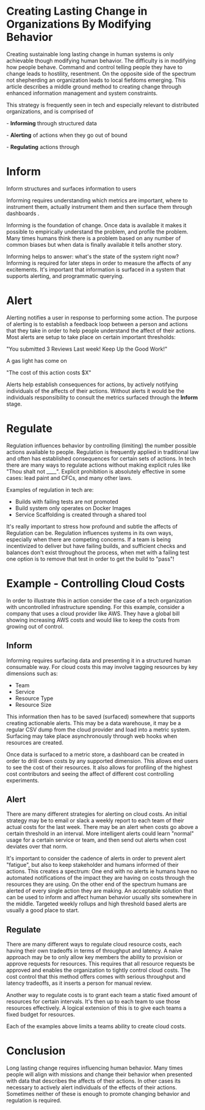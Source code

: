 # Creating Lasting Change in Organizations By Modifying Behavior

Creating sustainable long lasting change in human systems is only achievable though modifying human behavior. The difficulty is in modifying how people behave. Command and control telling people they have to change leads to hostility, resentment. On the opposite side of the spectrum not shepherding an organization leads to local fiefdoms emerging. This article describes a middle ground method to creating change through enhanced information management and system constraints.

This strategy is frequently seen in tech and especially relevant to distributed organizations, and is comprised of

\- **Informing** through structured data

\- **Alerting** of actions when they go out of bound

\- **Regulating** actions through

# Inform

Inform structures and surfaces information to users

Informing requires understanding which metrics are important, where to instrument them, actually instrument them and then surface them through dashboards .

Informing is the foundation of change. Once data is available it makes it possible to empirically understand the problem, and profile the problem. Many times humans think there is a problem based on any number of common biases but when data is finally available it tells another story.

Informing helps to answer: what's the state of the system right now? Informing is required for later steps in order to measure the affects of any excitements. It's important that information is surfaced in a system that supports alerting, and programmatic querying.

# Alert

Alerting notifies a user in response to performing some action. The purpose of alerting is to establish a feedback loop between a person and actions that they take in order to help people understand the affect of their actions. Most alerts are setup to take place on certain important thresholds:

"You submitted 3 Reviews Last week! Keep Up the Good Work!"

A gas light has come on

"The cost of this action costs \$X"

Alerts help establish consequences for actions, by actively notifying individuals of the affects of their actions. Without alerts it would be the individuals responsibility to consult the metrics surfaced through the **Inform** stage.

# Regulate

Regulation influences behavior by controlling (limiting) the number possible actions available to people. Regulation is frequently applied in traditional law and often has established consequences for certain sets of actions. In tech there are many ways to regulate actions without making explicit rules like "Thou shalt not \_\_\_\_". Explicit prohibition is absolutely effective in some cases: lead paint and CFCs, and many other laws.

Examples of regulation in tech are:

- Builds with failing tests are not promoted
- Build system only operates on Docker Images
- Service Scaffolding is created through a shared tool

It's really important to stress how profound and subtle the affects of Regulation can be. Regulation influences systems in its own ways, especially when there are competing concerns. If a team is being incentivized to deliver but have failing builds, and sufficient checks and balances don't exist throughout the process, when met with a failing test one option is to remove that test in order to get the build to "pass"!

# Example - Controlling Cloud Costs

In order to illustrate this in action consider the case of a tech organization with uncontrolled infrastructure spending. For this example, consider a company that uses a cloud provider like AWS. They have a global bill showing increasing AWS costs and would like to keep the costs from growing out of control.

## Inform

Informing requires surfacing data and presenting it in a structured human consumable way. For cloud costs this may involve tagging resources by key dimensions such as:

-   Team
-   Service
-   Resource Type
-   Resource Size

This information then has to be saved (surfaced) somewhere that supports creating actionable alerts. This may be a data warehouse, it may be a regular CSV dump from the cloud provider and load into a metric system. Surfacing may take place asynchronously through web hooks when resources are created.

Once data is surfaced to a metric store, a dashboard can be created in order to drill down costs by any supported dimension. This allows end users to see the cost of their resources. It also allows for profiling of the highest cost contributors and seeing the affect of different cost controlling experiments.

## Alert

There are many different strategies for alerting on cloud costs. An initial strategy may be to email or slack a weekly report to each team of their actual costs for the last week. There may be an alert when costs go above a certain threshold in an interval. More intelligent alerts could learn "normal" usage for a certain service or team, and then send out alerts when cost deviates over that norm.

It's important to consider the cadence of alerts in order to prevent alert "fatigue", but also to keep stakeholder and humans informed of their actions. This creates a spectrum: One end with no alerts ie humans have no automated notifications of the impact they are having on costs through the resources they are using. On the other end of the spectrum humans are alerted of every single action they are making. An acceptable solution that can be used to inform and affect human behavior usually sits somewhere in the middle. Targeted weekly rollups and high threshold based alerts are usually a good place to start.

## Regulate

There are many different ways to regulate cloud resource costs, each having their own tradeoffs in terms of throughput and latency. A naive approach may be to only allow key members the ability to provision or approve requests for resources. This requires that all resource requests be approved and enables the organization to tightly control cloud costs. The cost control that this method offers comes with serious throughput and latency tradeoffs, as it inserts a person for manual review.

Another way to regulate costs is to grant each team a static fixed amount of resources for certain intervals. It's then up to each team to use those resources effectively. A logical extension of this is to give each teams a fixed budget for resources.

Each of the examples above limits a teams ability to create cloud costs.

# Conclusion

Long lasting change requires influencing human behavior. Many times people will align with missions and change their behavior when presented with data that describes the affects of their actions. In other cases its necessary to actively alert individuals of the effects of their actions. Sometimes neither of these is enough to promote changing behavior and regulation is required.
